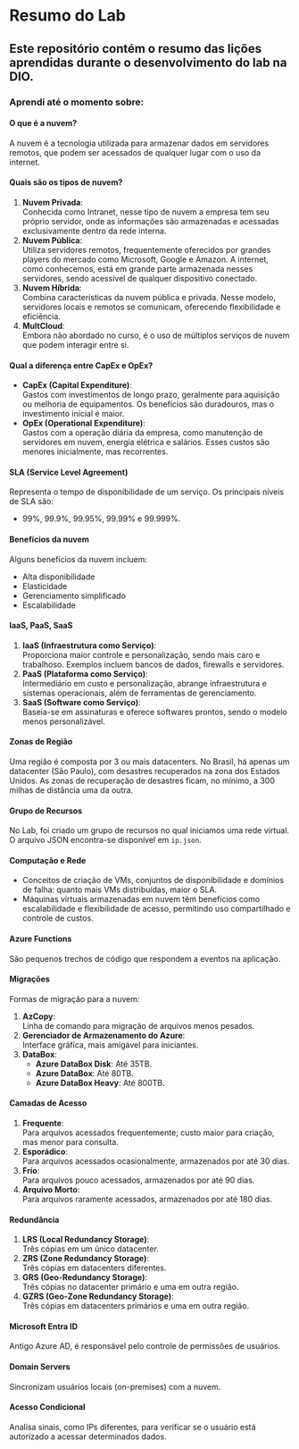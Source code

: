 # Resumo do Lab

## Este repositório contém o resumo das lições aprendidas durante o desenvolvimento do lab na DIO.

### Aprendi até o momento sobre:

#### O que é a nuvem?  
A nuvem é a tecnologia utilizada para armazenar dados em servidores remotos, que podem ser acessados de qualquer lugar com o uso da internet.

#### Quais são os tipos de nuvem?  
1. **Nuvem Privada**:  
   Conhecida como Intranet, nesse tipo de nuvem a empresa tem seu próprio servidor, onde as informações são armazenadas e acessadas exclusivamente dentro da rede interna.  
2. **Nuvem Pública**:  
   Utiliza servidores remotos, frequentemente oferecidos por grandes players do mercado como Microsoft, Google e Amazon. A internet, como conhecemos, está em grande parte armazenada nesses servidores, sendo acessível de qualquer dispositivo conectado.  
3. **Nuvem Híbrida**:  
   Combina características da nuvem pública e privada. Nesse modelo, servidores locais e remotos se comunicam, oferecendo flexibilidade e eficiência.  
4. **MultCloud**:  
   Embora não abordado no curso, é o uso de múltiplos serviços de nuvem que podem interagir entre si.  

#### Qual a diferença entre CapEx e OpEx?  
- **CapEx (Capital Expenditure)**:  
  Gastos com investimentos de longo prazo, geralmente para aquisição ou melhoria de equipamentos. Os benefícios são duradouros, mas o investimento inicial é maior.  
- **OpEx (Operational Expenditure)**:  
  Gastos com a operação diária da empresa, como manutenção de servidores em nuvem, energia elétrica e salários. Esses custos são menores inicialmente, mas recorrentes.  

#### SLA (Service Level Agreement)  
Representa o tempo de disponibilidade de um serviço. Os principais níveis de SLA são:  
- 99%, 99.9%, 99.95%, 99.99% e 99.999%.  

#### Benefícios da nuvem  
Alguns benefícios da nuvem incluem:  
- Alta disponibilidade  
- Elasticidade  
- Gerenciamento simplificado  
- Escalabilidade  

#### IaaS, PaaS, SaaS  
1. **IaaS (Infraestrutura como Serviço)**:  
   Proporciona maior controle e personalização, sendo mais caro e trabalhoso. Exemplos incluem bancos de dados, firewalls e servidores.  
2. **PaaS (Plataforma como Serviço)**:  
   Intermediário em custo e personalização, abrange infraestrutura e sistemas operacionais, além de ferramentas de gerenciamento.  
3. **SaaS (Software como Serviço)**:  
   Baseia-se em assinaturas e oferece softwares prontos, sendo o modelo menos personalizável.  

#### Zonas de Região  
Uma região é composta por 3 ou mais datacenters. No Brasil, há apenas um datacenter (São Paulo), com desastres recuperados na zona dos Estados Unidos. As zonas de recuperação de desastres ficam, no mínimo, a 300 milhas de distância uma da outra.  

#### Grupo de Recursos  
No Lab, foi criado um grupo de recursos no qual iniciamos uma rede virtual. O arquivo JSON encontra-se disponível em `ip.json`.  

#### Computação e Rede  
- Conceitos de criação de VMs, conjuntos de disponibilidade e domínios de falha: quanto mais VMs distribuídas, maior o SLA.  
- Máquinas virtuais armazenadas em nuvem têm benefícios como escalabilidade e flexibilidade de acesso, permitindo uso compartilhado e controle de custos.  

#### Azure Functions  
São pequenos trechos de código que respondem a eventos na aplicação.  

#### Migrações  
Formas de migração para a nuvem:  
1. **AzCopy**:  
   Linha de comando para migração de arquivos menos pesados.  
2. **Gerenciador de Armazenamento do Azure**:  
   Interface gráfica, mais amigável para iniciantes.  
3. **DataBox**:  
   - **Azure DataBox Disk**: Até 35TB.  
   - **Azure DataBox**: Até 80TB.  
   - **Azure DataBox Heavy**: Até 800TB.  

#### Camadas de Acesso  
1. **Frequente**:  
   Para arquivos acessados frequentemente; custo maior para criação, mas menor para consulta.  
2. **Esporádico**:  
   Para arquivos acessados ocasionalmente, armazenados por até 30 dias.  
3. **Frio**:  
   Para arquivos pouco acessados, armazenados por até 90 dias.  
4. **Arquivo Morto**:  
   Para arquivos raramente acessados, armazenados por até 180 dias.  

#### Redundância  
1. **LRS (Local Redundancy Storage)**:  
   Três cópias em um único datacenter.  
2. **ZRS (Zone Redundancy Storage)**:  
   Três cópias em datacenters diferentes.  
3. **GRS (Geo-Redundancy Storage)**:  
   Três cópias no datacenter primário e uma em outra região.  
4. **GZRS (Geo-Zone Redundancy Storage)**:  
   Três cópias em datacenters primários e uma em outra região.  

#### Microsoft Entra ID  
Antigo Azure AD, é responsável pelo controle de permissões de usuários.  

#### Domain Servers  
Sincronizam usuários locais (on-premises) com a nuvem.  

#### Acesso Condicional  
Analisa sinais, como IPs diferentes, para verificar se o usuário está autorizado a acessar determinados dados.  
